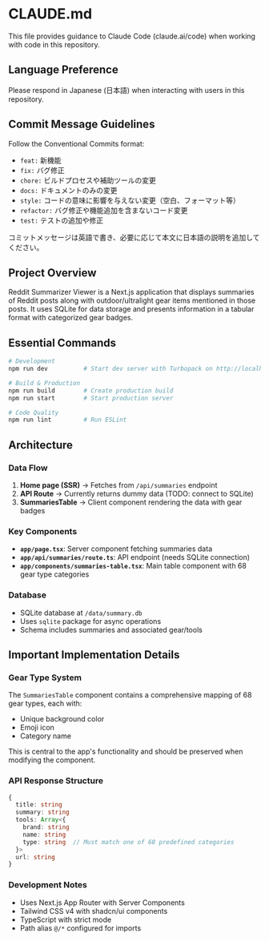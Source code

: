 # CLAUDE.md

This file provides guidance to Claude Code (claude.ai/code) when working with code in this repository.

## Language Preference
Please respond in Japanese (日本語) when interacting with users in this repository.

## Commit Message Guidelines
Follow the Conventional Commits format:
- `feat:` 新機能
- `fix:` バグ修正
- `chore:` ビルドプロセスや補助ツールの変更
- `docs:` ドキュメントのみの変更
- `style:` コードの意味に影響を与えない変更（空白、フォーマット等）
- `refactor:` バグ修正や機能追加を含まないコード変更
- `test:` テストの追加や修正

コミットメッセージは英語で書き、必要に応じて本文に日本語の説明を追加してください。

## Project Overview

Reddit Summarizer Viewer is a Next.js application that displays summaries of Reddit posts along with outdoor/ultralight gear items mentioned in those posts. It uses SQLite for data storage and presents information in a tabular format with categorized gear badges.

## Essential Commands

```bash
# Development
npm run dev          # Start dev server with Turbopack on http://localhost:3000

# Build & Production
npm run build        # Create production build
npm run start        # Start production server

# Code Quality
npm run lint         # Run ESLint
```

## Architecture

### Data Flow
1. **Home page (SSR)** → Fetches from `/api/summaries` endpoint
2. **API Route** → Currently returns dummy data (TODO: connect to SQLite)
3. **SummariesTable** → Client component rendering the data with gear badges

### Key Components

- **`app/page.tsx`**: Server component fetching summaries data
- **`app/api/summaries/route.ts`**: API endpoint (needs SQLite connection)
- **`app/components/summaries-table.tsx`**: Main table component with 68 gear type categories

### Database
- SQLite database at `/data/summary.db`
- Uses `sqlite` package for async operations
- Schema includes summaries and associated gear/tools

## Important Implementation Details

### Gear Type System
The `SummariesTable` component contains a comprehensive mapping of 68 gear types, each with:
- Unique background color
- Emoji icon
- Category name

This is central to the app's functionality and should be preserved when modifying the component.

### API Response Structure
```typescript
{
  title: string
  summary: string
  tools: Array<{
    brand: string
    name: string
    type: string  // Must match one of 68 predefined categories
  }>
  url: string
}
```

### Development Notes
- Uses Next.js App Router with Server Components
- Tailwind CSS v4 with shadcn/ui components
- TypeScript with strict mode
- Path alias `@/*` configured for imports